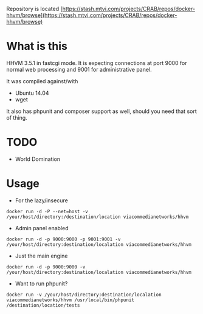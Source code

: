 Repository is located [https://stash.mtvi.com/projects/CRAB/repos/docker-hhvm/browse](https://stash.mtvi.com/projects/CRAB/repos/docker-hhvm/browse)

# What is this

HHVM 3.5.1 in fastcgi mode.  It is expecting connections at port 9000 for normal web processing and 9001 for administrative panel.

It was compiled against/with

* Ubuntu 14.04
* wget

It also has phpunit and composer support as well, should you need that sort of thing.

# TODO

* World Domination

# Usage

* For the lazy/insecure

`docker run -d -P --net=host -v /your/host/directory:/destination/location viacommedianetworks/hhvm`

* Admin panel enabled

`docker run -d -p 9000:9000 -p 9001:9001 -v /your/host/directory:destination/localation viacommedianetworks/hhvm`

* Just the main engine

`docker run -d -p 9000:9000 -v /your/host/directory:destination/localation viacommedianetworks/hhvm`

* Want to run phpunit?

`docker run -v /your/host/directory:destination/localation viacommedianetworks/hhvm /usr/local/bin/phpunit /destination/location/tests`


